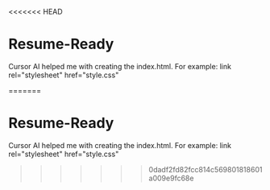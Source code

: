 <<<<<<< HEAD
# Resume-Ready

Cursor AI helped me with creating the index.html. For example:
link rel="stylesheet" href="style.css"

=======
# Resume-Ready

Cursor AI helped me with creating the index.html. For example:
link rel="stylesheet" href="style.css"

>>>>>>> 0dadf2fd82fcc814c569801818601a009e9fc68e
